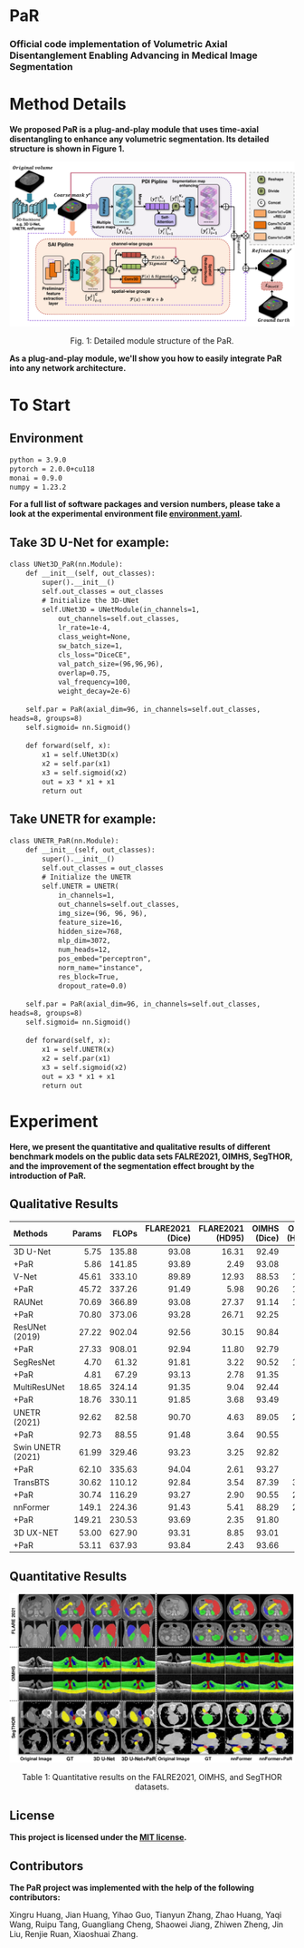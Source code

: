 # PaR
### Official code implementation of Volumetric Axial Disentanglement Enabling Advancing in Medical Image Segmentation

# Method Details
**We proposed PaR is a plug-and-play module that uses time-axial disentangling to enhance any volumetric segmentation. Its detailed structure is shown in Figure 1.**
<div align=center>
  <img src="https://github.com/IMOP-lab/PaR-Pytorch/blob/main/assets/PaR.pdf">
</div>
<p align=center>
  Fig. 1: Detailed module structure of the PaR.
</p>

**As a plug-and-play module, we'll show you how to easily integrate PaR into any network architecture.**
 
# To Start
## Environment
    python = 3.9.0
    pytorch = 2.0.0+cu118
    monai = 0.9.0
    numpy = 1.23.2
**For a full list of software packages and version numbers, please take a look at the experimental environment file [environment.yaml](https://github.com/IMOP-lab/PaR-Pytorch/blob/main/environment.yaml).**

## Take 3D U-Net for example:
    
    class UNet3D_PaR(nn.Module):
        def __init__(self, out_classes):
            super().__init__()
            self.out_classes = out_classes
            # Initialize the 3D-UNet
            self.UNet3D = UNetModule(in_channels=1,
                out_channels=self.out_classes,
                lr_rate=1e-4,
                class_weight=None,
                sw_batch_size=1,
                cls_loss="DiceCE",
                val_patch_size=(96,96,96),
                overlap=0.75,
                val_frequency=100,
                weight_decay=2e-6)

        self.par = PaR(axial_dim=96, in_channels=self.out_classes, heads=8, groups=8)
        self.sigmoid= nn.Sigmoid()

        def forward(self, x):
            x1 = self.UNet3D(x)
            x2 = self.par(x1)
            x3 = self.sigmoid(x2)
            out = x3 * x1 + x1
            return out

## Take UNETR for example:
    
    class UNETR_PaR(nn.Module):
        def __init__(self, out_classes):
            super().__init__()
            self.out_classes = out_classes
            # Initialize the UNETR
            self.UNETR = UNETR(
                in_channels=1,
                out_channels=self.out_classes,
                img_size=(96, 96, 96),
                feature_size=16,
                hidden_size=768,
                mlp_dim=3072,
                num_heads=12,
                pos_embed="perceptron",
                norm_name="instance",
                res_block=True,
                dropout_rate=0.0)

        self.par = PaR(axial_dim=96, in_channels=self.out_classes, heads=8, groups=8)
        self.sigmoid= nn.Sigmoid()

        def forward(self, x):
            x1 = self.UNETR(x)
            x2 = self.par(x1)
            x3 = self.sigmoid(x2)
            out = x3 * x1 + x1
            return out

# Experiment 
**Here, we present the quantitative and qualitative results of different benchmark models on the public data sets FALRE2021, OIMHS, SegTHOR, and the improvement of the segmentation effect brought by the introduction of PaR.**


## Qualitative Results
| Methods | Params | FLOPs | FLARE2021 (Dice) | FLARE2021 (HD95) | OIMHS (Dice) | OIMHS (HD95) | SegTHOR (Dice) | SegTHOR (HD95) |
|:--|--:|--:|--:|--:|--:|--:|--:|--:|
| 3D U-Net | 5.75 | 135.88 | 93.08 | 16.31 | 92.49 | 3.40 | 87.59 | 4.32 |
| +PaR | 5.86 | 141.85 | 93.89 | 2.49 | 93.08 | 2.89 | 89.82 | 2.98 |
| V-Net | 45.61 | 333.10 | 89.89 | 12.93 | 88.53 | 18.13 | 85.12 | 16.10 |
| +PaR | 45.72 | 337.26 | 91.49 | 5.98 | 90.26 | 13.52 | 85.81 | 11.49 |
| RAUNet | 70.69 | 366.89 | 93.08 | 27.37 | 91.14 | 13.61 | 88.13 | 14.58 |
| +PaR | 70.80 | 373.06 | 93.28 | 26.71 | 92.25 | 5.37 | 89.08 | 2.99 |
| ResUNet (2019) | 27.22 | 902.04 | 92.56 | 30.15 | 90.84 | 3.92 | 88.26 | 3.22 |
| +PaR | 27.33 | 908.01 | 92.94 | 11.80 | 92.79 | 3.33 | 88.71 | 3.14 |
| SegResNet | 4.70 | 61.32 | 91.81 | 3.22 | 90.52 | 12.05 | 86.99 | 3.38 |
| +PaR | 4.81 | 67.29 | 93.13 | 2.78 | 91.35 | 5.07 | 89.60 | 2.87 |
| MultiResUNet | 18.65 | 324.14 | 91.35 | 9.04 | 92.44 | 3.23 | 88.53 | 26.75 |
| +PaR | 18.76 | 330.11 | 91.85 | 3.68 | 93.49 | 2.85 | 89.10 | 11.06 |
| UNETR (2021) | 92.62 | 82.58 | 90.70 | 4.63 | 89.05 | 29.15 | 84.03 | 4.71 |
| +PaR | 92.73 | 88.55 | 91.48 | 3.64 | 90.55 | 7.24 | 84.18 | 4.65 |
| Swin UNETR (2021) | 61.99 | 329.46 | 93.23 | 3.25 | 92.82 | 5.21 | 87.26 | 3.87 |
| +PaR | 62.10 | 335.63 | 94.04 | 2.61 | 93.27 | 2.92 | 87.42 | 3.62 |
| TransBTS | 30.62 | 110.12 | 92.84 | 3.54 | 87.39 | 33.52 | 86.88 | 3.84 |
| +PaR | 30.74 | 116.29 | 93.27 | 2.90 | 90.55 | 21.00 | 89.13 | 3.75 |
| nnFormer | 149.1 | 224.36 | 91.43 | 5.41 | 88.29 | 25.32 | 86.65 | 5.11 |
| +PaR | 149.21 | 230.53 | 93.69 | 2.35 | 91.80 | 7.36 | 87.69 | 3.51 |
| 3D UX-NET | 53.00 | 627.90 | 93.31 | 8.85 | 93.01 | 4.61 | 87.34 | 4.69 |
| +PaR | 53.11 | 637.93 | 93.84 | 2.43 | 93.66 | 2.65 | 87.77 | 3.61 |


## Quantitative Results
<div align=center>
  <img src="https://github.com/IMOP-lab/PaR-Pytorch/blob/main/assets/qualitative_results.pdf">
</div>
<p align=center>
  Table 1: Quantitative results on the FALRE2021, OIMHS, and SegTHOR datasets.
</p>

## License
**This project is licensed under the [MIT license](https://github.com/IMOP-lab/PaR-Pytorch/blob/main/LICENSE).**

## Contributors
**The PaR project was implemented with the help of the following contributors:**

Xingru Huang, Jian Huang, Yihao Guo, Tianyun Zhang, Zhao Huang, Yaqi Wang, Ruipu Tang, Guangliang Cheng, Shaowei Jiang, Zhiwen Zheng, Jin Liu, Renjie Ruan, Xiaoshuai Zhang.





